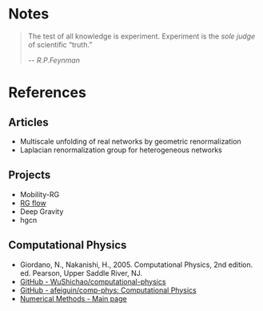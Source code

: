 # Notes

>  The test of all knowledge is experiment. Experiment is the *sole judge* of scientific “truth.” 
>
> -- <cite>R.P.Feynman</cite>


# References

## Articles

- Multiscale unfolding of real networks by geometric renormalization
- Laplacian renormalization group for heterogeneous networks

## Projects

- Mobility-RG
- [RG flow](https://github.com/hongyehu/RG-Flow)
- Deep Gravity
- hgcn

## Computational Physics

- Giordano, N., Nakanishi, H., 2005. Computational Physics, 2nd edition. ed. Pearson, Upper Saddle River, NJ.
- [GitHub - WuShichao/computational-physics](https://github.com/WuShichao/computational-physics)
- [GitHub - afeiguin/comp-phys: Computational Physics](https://github.com/afeiguin/comp-phys)
- [Numerical Methods - Main page](https://www.ippp.dur.ac.uk/~krauss/Lectures/NumericalMethods/index.html)

